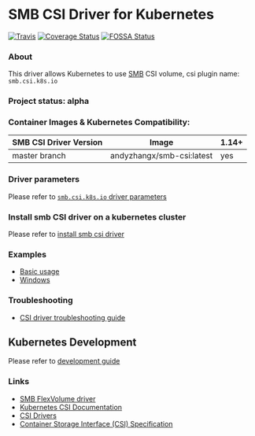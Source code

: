 # SMB CSI Driver for Kubernetes
[![Travis](https://travis-ci.org/csi-driver/csi-driver-smb.svg)](https://travis-ci.org/csi-driver/csi-driver-smb)
[![Coverage Status](https://coveralls.io/repos/github/csi-driver/csi-driver-smb/badge.svg?branch=master)](https://coveralls.io/github/csi-driver/csi-driver-smb?branch=master)
[![FOSSA Status](https://app.fossa.io/api/projects/git%2Bgithub.com%2Fcsi-driver%2Fcsi-driver-smb.svg?type=shield)](https://app.fossa.io/projects/git%2Bgithub.com%2Fcsi-driver%2Fcsi-driver-smb?ref=badge_shield)

### About
This driver allows Kubernetes to use [SMB](https://wiki.wireshark.org/SMB) CSI volume, csi plugin name: `smb.csi.k8s.io`

### Project status: alpha

### Container Images & Kubernetes Compatibility:
|SMB CSI Driver Version  | Image                                | 1.14+  |
|-------------------------------|-------------------------------|--------|
|master branch                  |andyzhangx/smb-csi:latest      | yes    |

### Driver parameters
Please refer to [`smb.csi.k8s.io` driver parameters](./docs/driver-parameters.md)

### Install smb CSI driver on a kubernetes cluster
Please refer to [install smb csi driver](./docs/install-csi-driver-master.md)

### Examples
 - [Basic usage](./deploy/example/e2e_usage.md)
 - [Windows](./deploy/example/windows)

### Troubleshooting
 - [CSI driver troubleshooting guide](./docs/csi-debug.md) 

## Kubernetes Development
Please refer to [development guide](./docs/csi-dev.md)

### Links
 - [SMB FlexVolume driver](https://github.com/Azure/kubernetes-volume-drivers/tree/master/flexvolume/smb)
 - [Kubernetes CSI Documentation](https://kubernetes-csi.github.io/docs/)
 - [CSI Drivers](https://github.com/kubernetes-csi/drivers)
 - [Container Storage Interface (CSI) Specification](https://github.com/container-storage-interface/spec)

